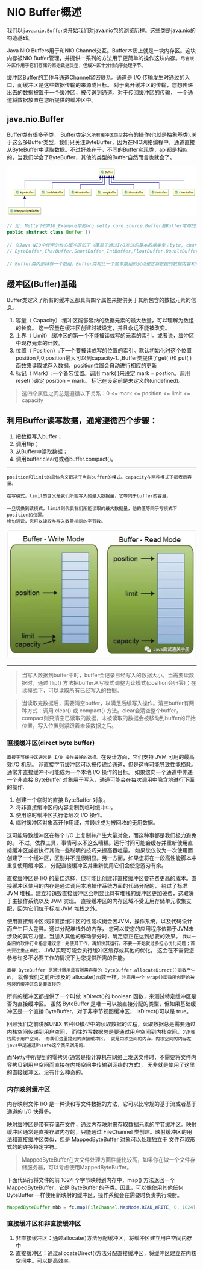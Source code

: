 # NIO Buffer概述

我们以`java.nio.Buffer类`开始我们对java.nio包的浏览历程。这些类是java.nio的构造基础。

Java NIO Buffers用于和NIO Channel交互。Buffer本质上就是一块内存区。这块内存被NIO Buffer管理，并提供一系列的方法用于更简单的操作这块内存。`尽管缓冲区作用于它们存储的原始数据类型，但缓冲区十分倾向于处理字节。`

缓冲区Buffer的工作与通道Channel紧密联系。通道是 I/O 传输发生时通过的入口，而缓冲区是这些数据传输的来源或目标。
对于离开缓冲区的传输，您想传递出去的数据被置于一个缓冲区，被传送到通道。对于传回缓冲区的传输，
一个通道将数据放置在您所提供的缓冲区中。

## java.nio.Buffer

Buffer类有很多子类， Buffer类定义`所有缓冲区类型`共有的操作(也就是抽象基类).关于这么多Buffer类型，我们只关注ByteBuffer，因为在NIO网络编程中，通道直接从ByteBuffer中读取数据。不过好处在于，不同的Buffer实现类，api都是相似的，当我们学会了ByteBuffer，其他的类型的Buffer自然而言也就会了。

![](Buffer继承关系图.png)

```java
// 见: Netty下的NIO_Example中的org.netty.core.source.Buffer看Buffer常用的方法
public abstract class Buffer {}

// 在Java NIO中使用的核心缓冲区如下（覆盖了通过I/O发送的基本数据类型：byte, char、short, int, long, float, double ，long）：
// ByteBuffer,CharBuffer,ShortBuffer,IntBuffer,FloatBuffer,DoubleBuffer,LongBuffer

// Buffer类内部持有一个数组，Buffer类相比一个简单数组的优点是它将数据的数据内容和信息包含在一个单一的对象中，有7种类型的Buffer(内部持有的数组的类型不同):ByteBuffer,CharBuffer,ShortBuffer IntBuffer，DoubleBuffer, LongBuffer， FloatBuffer（没有boolean类型的缓冲区）.把这些Buffer类通用的操作API抽离出来，就是抽象的Buffer
```
 
## 缓冲区(Buffer)基础

Buffer类定义了所有的缓冲区都具有四个属性来提供关于其所包含的数据元素的信息。

1. 容量（ Capacity）:缓冲区能够容纳的数据元素的最大数量，可以理解为数组的长度。 
这一容量在缓冲区创建时被设定，并且永远不能被改变。
2. 上界（ Limit）:缓冲区的第一个不能被读或写的元素的索引。或者说，缓冲区中现存元素的计数。
3. 位置（ Position）:下一个要被读或写的位置的索引。默认初始化时这个位置position为0,position最大可以到capacity-1.
,Buffer类提供了get( )和 put( )函数来读取或存入数据，position位置会自动进行相应的更新
4. 标记（ Mark）:一个备忘位置。调用 mark( )来设定 mark = postion。调用 reset( )设定 position = mark。
标记在设定前是未定义的(undefined)。

>这四个属性之间总是遵循以下关系：0 <= mark <= position <= limit <= capacity

## 利用Buffer读写数据，通常遵循四个步骤：

1. 把数据写入buffer；
2. 调用flip；
3. 从Buffer中读取数据；
4. 调用buffer.clear()或者buffer.compact()。

---
    position和limit的具体含义取决于当前buffer的模式。capacity在两种模式下都表示容量。
    
    在写模式，limit的含义是我们所能写入的最大数据量，它等同于buffer的容量。
    
    一旦切换到读模式，limit则代表我们所能读取的最大数据量，他的值等同于写模式下position的位置。
    换句话说，您可以读取与写入数量相同的字节数。

![读写模式下position和limit的含义](读写模式下position和limit的含义.png)

---

>当写入数据到buffer中时，buffer会记录已经写入的数据大小。当需要读数据时，通过 flip() 方法把buffer从写模式调整为读模式(position会归零)；在读模式下，可以读取所有已经写入的数据。

>当读取完数据后，需要清空buffer，以满足后续写入操作。清空buffer有两种方式：调用 clear() 或 compact() 方法。clear会清空整个buffer，compact则只清空已读取的数据，未被读取的数据会被移动到buffer的开始位置，写入位置则紧跟着未读数据之后。

### 直接缓冲区(direct byte buffer)

`直接字节缓冲区通常是 I/O 操作最好的选择。`在设计方面，它们支持 JVM 可用的最高效I/O 机制。
非直接字节缓冲区可以被传递给通道，但是这样可能导致性能损耗。通常非直接缓冲不可能成为一个本地 I/O 操作的目标。
如果您向一个通道中传递一个非直接 ByteBuffer 对象用于写入，通道可能会在每次调用中隐含地进行下面的操作.

1. 创建一个临时的直接 ByteBuffer 对象。
2. 将非直接缓冲区的内容复制到临时缓冲中。
3. 使用临时缓冲区执行低层次 I/O 操作。
4. 临时缓冲区对象离开作用域，并最终成为被回收的无用数据。

这可能导致缓冲区在每个 I/O 上复制并产生大量对象，而这种事都是我们极力避免的。
不过，依靠工具，事情可以不这么糟糕。运行时间可能会缓存并重新使用直接缓冲区或者执行其他一些聪明的技巧来提高吞吐量。
如果您仅仅为一次使用而创建了一个缓冲区，区别并不是很明显。另一方面，如果您将在一段高性能脚本中重复使用缓冲区，
分配直接缓冲区并重新使用它们会使您游刃有余。

直接缓冲区是 I/O 的最佳选择，但可能比创建非直接缓冲区要花费更高的成本。直接缓冲区使用的内存是通过调用本地操作系统方面的代码分配的，
绕过了标准 JVM 堆栈。建立和销毁直接缓冲区会明显比具有堆栈的缓冲区更加破费，这取决于主操作系统以及 JVM 实现。
直接缓冲区的内存区域不受无用存储单元收集支配，因为它们位于标准 JVM 堆栈之外。

使用直接缓冲区或非直接缓冲区的性能权衡会因JVM，操作系统，以及代码设计而产生巨大差异。通过分配堆栈外的内存，
您可以使您的应用程序依赖于JVM未涉及的其它力量。当加入其他的移动部分时，确定您正在达到想要的效果。
`我以一条旧的软件行业格言建议您：先使其工作，再加快其运行。不要一开始就过多担心优化问题；首先要注重正确性。` 
JVM实现可能会执行缓冲区缓存或其他的优化， 这会在不需要您参与许多不必要工作的情况下为您提供所需的性能。

`直接 ByteBuffer 是通过调用具有所需容量的 ByteBuffer.allocateDirect()函数产生的`，
就像我们之前所涉及的 allocate()函数一样。`注意用一个 wrap()函数所创建的被包装的缓冲区总是非直接的`

所有的缓冲区都提供了一个叫做 isDirect()的 boolean 函数，来测试特定缓冲区是否为直接缓冲区。
虽然 ByteBuffer 是唯一可以被直接分配的类型，但如果基础缓冲区是一个直接 ByteBuffer，对于非字节视图缓冲区， isDirect()可以是 true。

回顾我们之前讲解UNIX 五种IO模型中的读取数据的过程，读取数据总是需要通过内核空间传递到用户空间，
而往外写数据总是要通过用户空间到内核空间。`JVM堆栈属于用户空间。 而我们这里提到的直接缓冲区，
就是内核空间的内存。内核空间的内存在java中是通过Unsafe这个类来调用的。`

而Netty中所提到的零拷贝(通常是指计算机在网络上发送文件时，不需要将文件内容拷贝到用户空间而直接在内核空间中传输到网络的方式)，
无非就是使用了这里的直接缓冲区。没有什么神奇的。

### 内存映射缓冲区

内存映射文件 I/O 是一种读和写文件数据的方法，它可以比常规的基于流或者基于通道的 I/O 快得多。

映射缓冲区是带有存储在文件，通过内存映射来存取数据元素的字节缓冲区。映射缓冲区通常是直接存取内存的，只能通过 FileChannel 类创建。映射缓冲区的用法和直接缓冲区类似，但是 MappedByteBuffer 对象可以处理独立于
文件存取形式的的许多特定字符。

>MappedByteBuffer在大文件处理方面性能比较高，如果你在做一个文件存储服务器，可以考虑使用MappedByteBuffer。


下面代码行将文件的前 1024 个字节映射到内存中，map() 方法返回一个 MappedByteBuffer，它是 ByteBuffer 的子类。因此，可以像使用其他任何 ByteBuffer 一样使用新映射的缓冲区，操作系统会在需要时负责执行映射。

```java
MappedByteBuffer mbb = fc.map(FileChannel.MapMode.READ_WRITE, 0, 1024);
```


### 直接缓冲区和非直接缓冲区

1. 非直接缓冲区：通过allocate()方法分配缓冲区，将缓冲区建立用户空间内存中
2. 直接缓冲区：通过allocateDirect()方法分配直接缓冲区，将缓冲区建立在内核空间中。可以提高效率。